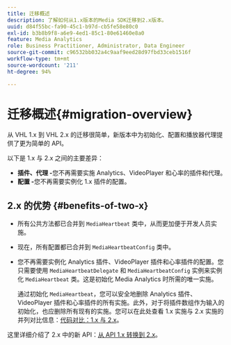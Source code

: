 ```yaml
---
title: 迁移概述
description: 了解如何从1.x版本的Media SDK迁移到2.x版本。
uuid: d84f55bc-fa90-45c1-b97d-cb5fe58e80c0
exl-id: b3b8b9f8-a6e9-4ed1-85c1-80e61460e8a0
feature: Media Analytics
role: Business Practitioner, Administrator, Data Engineer
source-git-commit: c96532bb032a4c9aaf9eed28d97fbd33ceb1516f
workflow-type: tm+mt
source-wordcount: '211'
ht-degree: 94%

---
```


# 迁移概述{#migration-overview}

从 VHL 1.x 到 VHL 2.x 的迁移很简单，新版本中为初始化、配置和播放器代理提供了更为简单的 API。

以下是 1.x 与 2.x 之间的主要差异：

* **插件、代理 -**&#x200B;您不再需要实施 Analytics、VideoPlayer 和心率的插件和代理。
* **配置 -**&#x200B;您不再需要实例化 1.x 插件的配置。

## 2.x 的优势 {#benefits-of-two-x}

* 所有公共方法都已合并到 `MediaHeartbeat` 类中，从而更加便于开发人员实施。
* 现在，所有配置都已合并到 `MediaHeartbeatConfig` 类中。
* 您不再需要实例化 Analytics 插件、VideoPlayer 插件和心率插件的配置。您只需要使用 `MediaHeartbeatDelegate` 和 `MediaHeartbeatConfig` 实例来实例化 `MediaHeartbeat` 类。这是初始化 Media Analytics 时所需的唯一实施。

   通过初始化 `MediaHeartbeat`，您可以安全地删除 Analytics 插件、VideoPlayer 插件和心率插件的所有实施。此外，对于将插件数组作为输入的 初始化，也应删除所有现有的实施。您可以在此处查看 1.x 实施与 2.x 实施的并列对比信息：[代码对比：1.x 与 2.x](./code-comparison-1x-2x.md)。

这里详细介绍了 2.x 中的新 API：[从 API 1.x 转换到 2.x](./1x-2x-api-change.md)。
